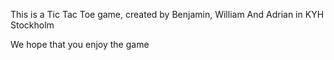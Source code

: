 This is a Tic Tac Toe game, created by Benjamin, William And Adrian in KYH Stockholm

We hope that you enjoy the game 
